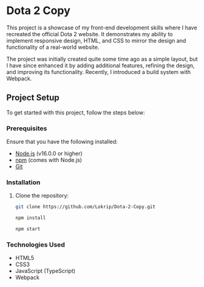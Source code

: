 # Dota 2 Copy

This project is a showcase of my front-end development skills where I have recreated the official Dota 2 website. It demonstrates my ability to implement responsive design, HTML, and CSS to mirror the design and functionality of a real-world website. 

The project was initially created quite some time ago as a simple layout, but I have since enhanced it by adding additional features, refining the design, and improving its functionality. Recently, I introduced a build system with Webpack.

## Project Setup

To get started with this project, follow the steps below:

### Prerequisites

Ensure that you have the following installed:

- [Node.js](https://nodejs.org/en/download/) (v16.0.0 or higher)
- [npm](https://www.npmjs.com/get-npm) (comes with Node.js)
- [Git](https://git-scm.com/downloads)

### Installation

1. Clone the repository:

   ```bash
   git clone https://github.com/Lokrip/Dota-2-Copy.git

   npm install

   npm start

### Technologies Used
- HTML5
- CSS3
- JavaScript (TypeScript)
- Webpack